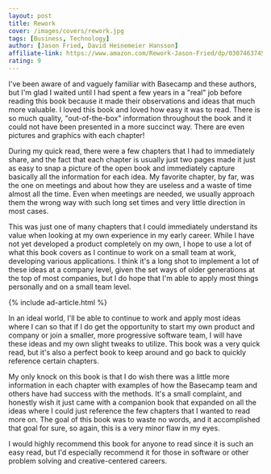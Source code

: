 ```yaml
---
layout: post
title: Rework
cover: /images/covers/rework.jpg
tags: [Business, Technology]
author: [Jason Fried, David Heinemeier Hansson]
affiliate-link: https://www.amazon.com/Rework-Jason-Fried/dp/0307463745
rating: 9
---
```


I've been aware of and vaguely familiar with Basecamp and these authors, but I'm glad I waited until I had spent a few years in a "real" job before reading this book because it made their observations and ideas that much more valuable. I loved this book and loved how easy it was to read. There is so much quality, "out-of-the-box" information throughout the book and it could not have been presented in a more succinct way. There are even pictures and graphics with each chapter!

During my quick read, there were a few chapters that I had to immediately share, and the fact that each chapter is usually just two pages made it just as easy to snap a picture of the open book and immediately capture basically all the information for each idea. My favorite chapter, by far, was the one on meetings and about how they are useless and a waste of time almost all the time. Even when meetings are needed, we usually approach them the wrong way with such long set times and very little direction in most cases.

This was just one of many chapters that I could immediately understand its value when looking at my own experience in my early career. While I have not yet developed a product completely on my own, I hope to use a lot of what this book covers as I continue to work on a small team at work, developing various applications. I think it's a long shot to implement a lot of these ideas at a company level, given the set ways of older generations at the top of most companies, but I do hope that I'm able to apply most things personally and on a small team level.

{% include ad-article.html %}

In an ideal world, I'll be able to continue to work and apply most ideas where I can so that if I do get the opportunity to start my own product and company or join a smaller, more progressive software team, I will have these ideas and my own slight tweaks to utilize. This book was a very quick read, but it's also a perfect book to keep around and go back to quickly reference certain chapters.

My only knock on this book is that I do wish there was a little more information in each chapter with examples of how the Basecamp team and others have had success with the methods. It's a small complaint, and honestly wish it just came with a companion book that expanded on all the ideas where I could just reference the few chapters that I wanted to read more on. The goal of this book was to waste no words, and it accomplished that goal for sure, so again, this is a very minor flaw in my eyes.

I would highly recommend this book for anyone to read since it is such an easy read, but I'd especially recommend it for those in software or other problem solving and creative-centered careers.